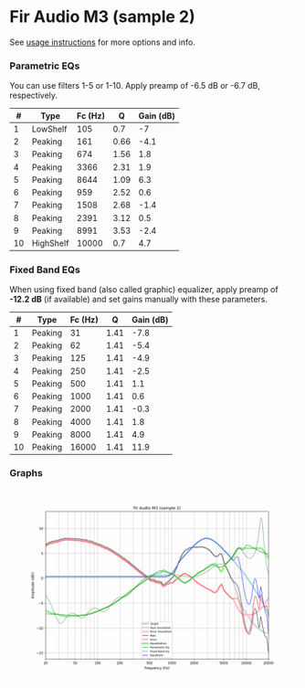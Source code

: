 # Fir Audio M3 (sample 2)
See [usage instructions](https://github.com/jaakkopasanen/AutoEq#usage) for more options and info.

### Parametric EQs
You can use filters 1-5 or 1-10. Apply preamp of -6.5 dB or -6.7 dB, respectively.

|   # | Type      |   Fc (Hz) |    Q |   Gain (dB) |
|-----|-----------|-----------|------|-------------|
|   1 | LowShelf  |       105 | 0.7  |        -7   |
|   2 | Peaking   |       161 | 0.66 |        -4.1 |
|   3 | Peaking   |       674 | 1.56 |         1.8 |
|   4 | Peaking   |      3366 | 2.31 |         1.9 |
|   5 | Peaking   |      8644 | 1.09 |         6.3 |
|   6 | Peaking   |       959 | 2.52 |         0.6 |
|   7 | Peaking   |      1508 | 2.68 |        -1.4 |
|   8 | Peaking   |      2391 | 3.12 |         0.5 |
|   9 | Peaking   |      8991 | 3.53 |        -2.4 |
|  10 | HighShelf |     10000 | 0.7  |         4.7 |

### Fixed Band EQs
When using fixed band (also called graphic) equalizer, apply preamp of **-12.2 dB** (if available) and set gains manually with these parameters.

|   # | Type    |   Fc (Hz) |    Q |   Gain (dB) |
|-----|---------|-----------|------|-------------|
|   1 | Peaking |        31 | 1.41 |        -7.8 |
|   2 | Peaking |        62 | 1.41 |        -5.4 |
|   3 | Peaking |       125 | 1.41 |        -4.9 |
|   4 | Peaking |       250 | 1.41 |        -2.5 |
|   5 | Peaking |       500 | 1.41 |         1.1 |
|   6 | Peaking |      1000 | 1.41 |         0.6 |
|   7 | Peaking |      2000 | 1.41 |        -0.3 |
|   8 | Peaking |      4000 | 1.41 |         1.8 |
|   9 | Peaking |      8000 | 1.41 |         4.9 |
|  10 | Peaking |     16000 | 1.41 |        11.9 |

### Graphs
![](./Fir%20Audio%20M3%20(sample%202).png)
